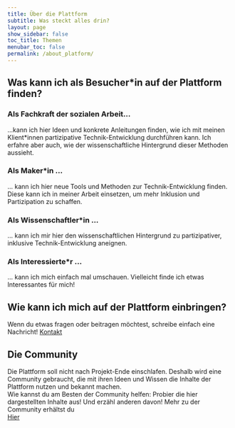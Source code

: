 ```yaml
---
title: Über die Plattform
subtitle: Was steckt alles drin?
layout: page
show_sidebar: false
toc_title: Themen
menubar_toc: false
permalink: /about_platform/
---
```

## Was kann ich als Besucher\*in auf der Plattform finden?

### Als Fachkraft der sozialen Arbeit...
...kann ich hier Ideen und konkrete Anleitungen finden, wie ich mit meinen Klient\*innen partizipative Technik-Entwicklung durchführen kann. Ich erfahre aber auch, wie der wissenschaftliche Hintergrund dieser Methoden aussieht.

### Als Maker\*in ...
... kann ich hier neue Tools und Methoden zur Technik-Entwicklung finden. Diese kann ich in meiner Arbeit einsetzen, um mehr Inklusion und Partizipation zu schaffen. 

### Als Wissenschaftler\*in ...
... kann ich mir hier den wissenschaftlichen Hintergrund zu partizipativer, inklusive Technik-Entwicklung aneignen. 

### Als Interessierte\*r ...
... kann ich mich einfach mal umschauen. Vielleicht finde ich etwas Interessantes für mich!

## Wie kann ich mich auf der Plattform einbringen?
Wenn du etwas fragen oder beitragen möchtest, schreibe einfach eine Nachricht!
<a href="/contact/" class="button is-primary">
Kontakt</a>

## Die Community
Die Plattform soll nicht nach Projekt-Ende einschlafen. Deshalb wird eine Community gebraucht, die mit ihren Ideen und Wissen die Inhalte der Plattform nutzen und bekannt machen.<br>
Wie kannst du am Besten der Community helfen: Probier die hier dargestellten Inhalte aus! Und erzähl anderen davon!
Mehr zu der Community erhältst du<br>
<a href="/contact/" class="button is-primary">
Hier</a>
